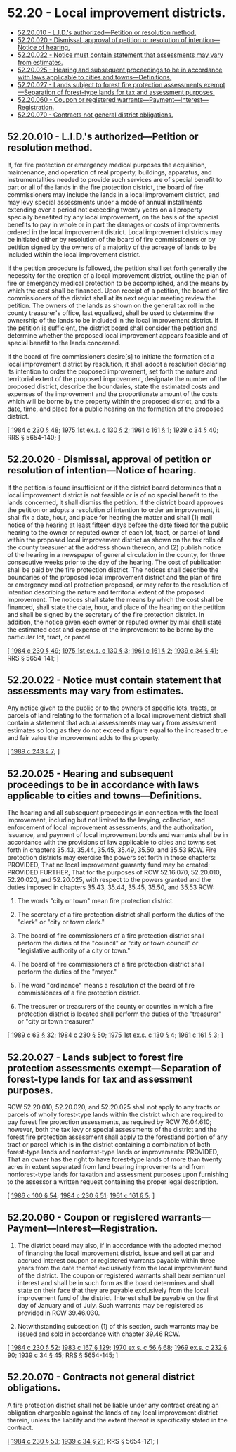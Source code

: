 # 52.20 - Local improvement districts.
* [52.20.010 - L.I.D.'s authorized—Petition or resolution method.](#5220010---lids-authorizedpetition-or-resolution-method)
* [52.20.020 - Dismissal, approval of petition or resolution of intention—Notice of hearing.](#5220020---dismissal-approval-of-petition-or-resolution-of-intentionnotice-of-hearing)
* [52.20.022 - Notice must contain statement that assessments may vary from estimates.](#5220022---notice-must-contain-statement-that-assessments-may-vary-from-estimates)
* [52.20.025 - Hearing and subsequent proceedings to be in accordance with laws applicable to cities and towns—Definitions.](#5220025---hearing-and-subsequent-proceedings-to-be-in-accordance-with-laws-applicable-to-cities-and-townsdefinitions)
* [52.20.027 - Lands subject to forest fire protection assessments exempt—Separation of forest-type lands for tax and assessment purposes.](#5220027---lands-subject-to-forest-fire-protection-assessments-exemptseparation-of-forest-type-lands-for-tax-and-assessment-purposes)
* [52.20.060 - Coupon or registered warrants—Payment—Interest—Registration.](#5220060---coupon-or-registered-warrantspaymentinterestregistration)
* [52.20.070 - Contracts not general district obligations.](#5220070---contracts-not-general-district-obligations)
## 52.20.010 - L.I.D.'s authorized—Petition or resolution method.
If, for fire protection or emergency medical purposes the acquisition, maintenance, and operation of real property, buildings, apparatus, and instrumentalities needed to provide such services are of special benefit to part or all of the lands in the fire protection district, the board of fire commissioners may include the lands in a local improvement district, and may levy special assessments under a mode of annual installments extending over a period not exceeding twenty years on all property specially benefited by any local improvement, on the basis of the special benefits to pay in whole or in part the damages or costs of improvements ordered in the local improvement district. Local improvement districts may be initiated either by resolution of the board of fire commissioners or by petition signed by the owners of a majority of the acreage of lands to be included within the local improvement district.

If the petition procedure is followed, the petition shall set forth generally the necessity for the creation of a local improvement district, outline the plan of fire or emergency medical protection to be accomplished, and the means by which the cost shall be financed. Upon receipt of a petition, the board of fire commissioners of the district shall at its next regular meeting review the petition. The owners of the lands as shown on the general tax roll in the county treasurer's office, last equalized, shall be used to determine the ownership of the lands to be included in the local improvement district. If the petition is sufficient, the district board shall consider the petition and determine whether the proposed local improvement appears feasible and of special benefit to the lands concerned.

If the board of fire commissioners desire[s] to initiate the formation of a local improvement district by resolution, it shall adopt a resolution declaring its intention to order the proposed improvement, set forth the nature and territorial extent of the proposed improvement, designate the number of the proposed district, describe the boundaries, state the estimated costs and expenses of the improvement and the proportionate amount of the costs which will be borne by the property within the proposed district, and fix a date, time, and place for a public hearing on the formation of the proposed district.

\[ [1984 c 230 § 48](https://leg.wa.gov/CodeReviser/documents/sessionlaw/1984c230.pdf?cite=1984%20c%20230%20§%2048); [1975 1st ex.s. c 130 § 2](https://leg.wa.gov/CodeReviser/documents/sessionlaw/1975ex1c130.pdf?cite=1975%201st%20ex.s.%20c%20130%20§%202); [1961 c 161 § 1](https://leg.wa.gov/CodeReviser/documents/sessionlaw/1961c161.pdf?cite=1961%20c%20161%20§%201); [1939 c 34 § 40](https://leg.wa.gov/CodeReviser/documents/sessionlaw/1939c34.pdf?cite=1939%20c%2034%20§%2040); RRS § 5654-140; \]

## 52.20.020 - Dismissal, approval of petition or resolution of intention—Notice of hearing.
If the petition is found insufficient or if the district board determines that a local improvement district is not feasible or is of no special benefit to the lands concerned, it shall dismiss the petition. If the district board approves the petition or adopts a resolution of intention to order an improvement, it shall fix a date, hour, and place for hearing the matter and shall (1) mail notice of the hearing at least fifteen days before the date fixed for the public hearing to the owner or reputed owner of each lot, tract, or parcel of land within the proposed local improvement district as shown on the tax rolls of the county treasurer at the address shown thereon, and (2) publish notice of the hearing in a newspaper of general circulation in the county, for three consecutive weeks prior to the day of the hearing. The cost of publication shall be paid by the fire protection district. The notices shall describe the boundaries of the proposed local improvement district and the plan of fire or emergency medical protection proposed, or may refer to the resolution of intention describing the nature and territorial extent of the proposed improvement. The notices shall state the means by which the cost shall be financed, shall state the date, hour, and place of the hearing on the petition and shall be signed by the secretary of the fire protection district. In addition, the notice given each owner or reputed owner by mail shall state the estimated cost and expense of the improvement to be borne by the particular lot, tract, or parcel.

\[ [1984 c 230 § 49](https://leg.wa.gov/CodeReviser/documents/sessionlaw/1984c230.pdf?cite=1984%20c%20230%20§%2049); [1975 1st ex.s. c 130 § 3](https://leg.wa.gov/CodeReviser/documents/sessionlaw/1975ex1c130.pdf?cite=1975%201st%20ex.s.%20c%20130%20§%203); [1961 c 161 § 2](https://leg.wa.gov/CodeReviser/documents/sessionlaw/1961c161.pdf?cite=1961%20c%20161%20§%202); [1939 c 34 § 41](https://leg.wa.gov/CodeReviser/documents/sessionlaw/1939c34.pdf?cite=1939%20c%2034%20§%2041); RRS § 5654-141; \]

## 52.20.022 - Notice must contain statement that assessments may vary from estimates.
Any notice given to the public or to the owners of specific lots, tracts, or parcels of land relating to the formation of a local improvement district shall contain a statement that actual assessments may vary from assessment estimates so long as they do not exceed a figure equal to the increased true and fair value the improvement adds to the property.

\[ [1989 c 243 § 7](https://leg.wa.gov/CodeReviser/documents/sessionlaw/1989c243.pdf?cite=1989%20c%20243%20§%207); \]

## 52.20.025 - Hearing and subsequent proceedings to be in accordance with laws applicable to cities and towns—Definitions.
The hearing and all subsequent proceedings in connection with the local improvement, including but not limited to the levying, collection, and enforcement of local improvement assessments, and the authorization, issuance, and payment of local improvement bonds and warrants shall be in accordance with the provisions of law applicable to cities and towns set forth in chapters 35.43, 35.44, 35.45, 35.49, 35.50, and 35.53 RCW. Fire protection districts may exercise the powers set forth in those chapters: PROVIDED, That no local improvement guaranty fund may be created: PROVIDED FURTHER, That for the purposes of RCW 52.16.070, 52.20.010, 52.20.020, and 52.20.025, with respect to the powers granted and the duties imposed in chapters 35.43, 35.44, 35.45, 35.50, and 35.53 RCW:

1. The words "city or town" mean fire protection district.

2. The secretary of a fire protection district shall perform the duties of the "clerk" or "city or town clerk."

3. The board of fire commissioners of a fire protection district shall perform the duties of the "council" or "city or town council" or "legislative authority of a city or town."

4. The board of fire commissioners of a fire protection district shall perform the duties of the "mayor."

5. The word "ordinance" means a resolution of the board of fire commissioners of a fire protection district.

6. The treasurer or treasurers of the county or counties in which a fire protection district is located shall perform the duties of the "treasurer" or "city or town treasurer."

\[ [1989 c 63 § 32](https://leg.wa.gov/CodeReviser/documents/sessionlaw/1989c63.pdf?cite=1989%20c%2063%20§%2032); [1984 c 230 § 50](https://leg.wa.gov/CodeReviser/documents/sessionlaw/1984c230.pdf?cite=1984%20c%20230%20§%2050); [1975 1st ex.s. c 130 § 4](https://leg.wa.gov/CodeReviser/documents/sessionlaw/1975ex1c130.pdf?cite=1975%201st%20ex.s.%20c%20130%20§%204); [1961 c 161 § 3](https://leg.wa.gov/CodeReviser/documents/sessionlaw/1961c161.pdf?cite=1961%20c%20161%20§%203); \]

## 52.20.027 - Lands subject to forest fire protection assessments exempt—Separation of forest-type lands for tax and assessment purposes.
RCW 52.20.010, 52.20.020, and 52.20.025 shall not apply to any tracts or parcels of wholly forest-type lands within the district which are required to pay forest fire protection assessments, as required by RCW 76.04.610; however, both the tax levy or special assessments of the district and the forest fire protection assessment shall apply to the forestland portion of any tract or parcel which is in the district containing a combination of both forest-type lands and nonforest-type lands or improvements: PROVIDED, That an owner has the right to have forest-type lands of more than twenty acres in extent separated from land bearing improvements and from nonforest-type lands for taxation and assessment purposes upon furnishing to the assessor a written request containing the proper legal description.

\[ [1986 c 100 § 54](https://leg.wa.gov/CodeReviser/documents/sessionlaw/1986c100.pdf?cite=1986%20c%20100%20§%2054); [1984 c 230 § 51](https://leg.wa.gov/CodeReviser/documents/sessionlaw/1984c230.pdf?cite=1984%20c%20230%20§%2051); [1961 c 161 § 5](https://leg.wa.gov/CodeReviser/documents/sessionlaw/1961c161.pdf?cite=1961%20c%20161%20§%205); \]

## 52.20.060 - Coupon or registered warrants—Payment—Interest—Registration.
1. The district board may also, if in accordance with the adopted method of financing the local improvement district, issue and sell at par and accrued interest coupon or registered warrants payable within three years from the date thereof exclusively from the local improvement fund of the district. The coupon or registered warrants shall bear semiannual interest and shall be in such form as the board determines and shall state on their face that they are payable exclusively from the local improvement fund of the district. Interest shall be payable on the first day of January and of July. Such warrants may be registered as provided in RCW 39.46.030.

2. Notwithstanding subsection (1) of this section, such warrants may be issued and sold in accordance with chapter 39.46 RCW.

\[ [1984 c 230 § 52](https://leg.wa.gov/CodeReviser/documents/sessionlaw/1984c230.pdf?cite=1984%20c%20230%20§%2052); [1983 c 167 § 129](https://leg.wa.gov/CodeReviser/documents/sessionlaw/1983c167.pdf?cite=1983%20c%20167%20§%20129); [1970 ex.s. c 56 § 68](https://leg.wa.gov/CodeReviser/documents/sessionlaw/1970ex1c56.pdf?cite=1970%20ex.s.%20c%2056%20§%2068); [1969 ex.s. c 232 § 90](https://leg.wa.gov/CodeReviser/documents/sessionlaw/1969ex1c232.pdf?cite=1969%20ex.s.%20c%20232%20§%2090); [1939 c 34 § 45](https://leg.wa.gov/CodeReviser/documents/sessionlaw/1939c34.pdf?cite=1939%20c%2034%20§%2045); RRS § 5654-145; \]

## 52.20.070 - Contracts not general district obligations.
A fire protection district shall not be liable under any contract creating an obligation chargeable against the lands of any local improvement district therein, unless the liability and the extent thereof is specifically stated in the contract.

\[ [1984 c 230 § 53](https://leg.wa.gov/CodeReviser/documents/sessionlaw/1984c230.pdf?cite=1984%20c%20230%20§%2053); [1939 c 34 § 21](https://leg.wa.gov/CodeReviser/documents/sessionlaw/1939c34.pdf?cite=1939%20c%2034%20§%2021); RRS § 5654-121; \]

